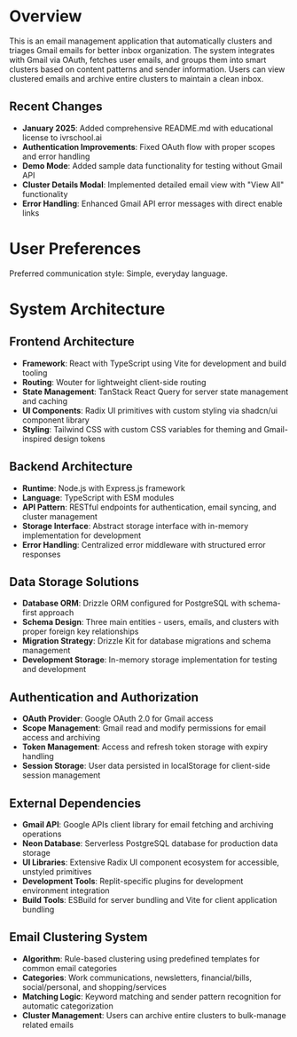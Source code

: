 # Overview

This is an email management application that automatically clusters and triages Gmail emails for better inbox organization. The system integrates with Gmail via OAuth, fetches user emails, and groups them into smart clusters based on content patterns and sender information. Users can view clustered emails and archive entire clusters to maintain a clean inbox.

## Recent Changes

- **January 2025**: Added comprehensive README.md with educational license to ivrschool.ai
- **Authentication Improvements**: Fixed OAuth flow with proper scopes and error handling
- **Demo Mode**: Added sample data functionality for testing without Gmail API
- **Cluster Details Modal**: Implemented detailed email view with "View All" functionality
- **Error Handling**: Enhanced Gmail API error messages with direct enable links

# User Preferences

Preferred communication style: Simple, everyday language.

# System Architecture

## Frontend Architecture
- **Framework**: React with TypeScript using Vite for development and build tooling
- **Routing**: Wouter for lightweight client-side routing
- **State Management**: TanStack React Query for server state management and caching
- **UI Components**: Radix UI primitives with custom styling via shadcn/ui component library
- **Styling**: Tailwind CSS with custom CSS variables for theming and Gmail-inspired design tokens

## Backend Architecture
- **Runtime**: Node.js with Express.js framework
- **Language**: TypeScript with ESM modules
- **API Pattern**: RESTful endpoints for authentication, email syncing, and cluster management
- **Storage Interface**: Abstract storage interface with in-memory implementation for development
- **Error Handling**: Centralized error middleware with structured error responses

## Data Storage Solutions
- **Database ORM**: Drizzle ORM configured for PostgreSQL with schema-first approach
- **Schema Design**: Three main entities - users, emails, and clusters with proper foreign key relationships
- **Migration Strategy**: Drizzle Kit for database migrations and schema management
- **Development Storage**: In-memory storage implementation for testing and development

## Authentication and Authorization
- **OAuth Provider**: Google OAuth 2.0 for Gmail access
- **Scope Management**: Gmail read and modify permissions for email access and archiving
- **Token Management**: Access and refresh token storage with expiry handling
- **Session Storage**: User data persisted in localStorage for client-side session management

## External Dependencies
- **Gmail API**: Google APIs client library for email fetching and archiving operations
- **Neon Database**: Serverless PostgreSQL database for production data storage
- **UI Libraries**: Extensive Radix UI component ecosystem for accessible, unstyled primitives
- **Development Tools**: Replit-specific plugins for development environment integration
- **Build Tools**: ESBuild for server bundling and Vite for client application bundling

## Email Clustering System
- **Algorithm**: Rule-based clustering using predefined templates for common email categories
- **Categories**: Work communications, newsletters, financial/bills, social/personal, and shopping/services
- **Matching Logic**: Keyword matching and sender pattern recognition for automatic categorization
- **Cluster Management**: Users can archive entire clusters to bulk-manage related emails